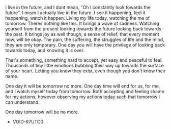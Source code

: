 I live in the future, and I dont mean, "Oh I constantly look towards the future".
I mean I actually live in the future. I see it happening, feel it happening, watch it happen.
Living my life today, watching the me of tomorrow. Theres nothing like this. It brings a wave of sadness.
Watching yourself from the present looking towards the future looking back towards the past.
It brings joy as well though, a sense of relief, that every moment now, will be okay. The pain, the suffering, the struggles of life and the mind,
they are only temporary. One day you will have the privilege of looking back towards today, and knowing it is over.

That's something, something hard to accept, yet easy and peaceful to feel.
Thousands of tiny little emotions bubbling their way up towards the surface of your heart.
Letting you know they exist, even though you don't know their name.

One day it will be tomorrow no more. One day time will end for us, for me, and I watch myself today from tomorrow.
Both accepting and feeling shame for my actions, however observing my actions today such that tomorrow I can understand.

One day tomorrow will be no more.

- VOID-R7UTC0